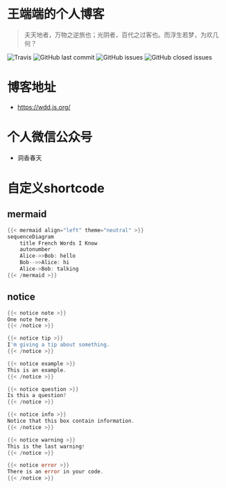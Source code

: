 # 王端端的个人博客

> 夫天地者，万物之逆旅也；光阴者，百代之过客也。而浮生若梦，为欢几何？

![Travis](https://img.shields.io/travis/wangduanduan/wangduanduan.github.io.svg)
![GitHub last commit](https://img.shields.io/github/last-commit/wangduanduan/wangduanduan.github.io.svg) 
![GitHub issues](https://img.shields.io/github/issues/wangduanduan/wangduanduan.github.io.svg) 
![GitHub closed issues](https://img.shields.io/github/issues-closed/wangduanduan/wangduanduan.github.io.svg)

# 博客地址

- https://wdd.js.org/

# 个人微信公众号

- 洞香春天

# 自定义shortcode

## mermaid


```go
{{< mermaid align="left" theme="neutral" >}}
sequenceDiagram
    title French Words I Know
    autonumber
    Alice->>Bob: hello
    Bob-->>Alice: hi
    Alice->Bob: talking
{{< /mermaid >}}
```

## notice

```go
{{< notice note >}}
One note here.
{{< /notice >}}

{{< notice tip >}}
I'm giving a tip about something.
{{< /notice >}}

{{< notice example >}}
This is an example.
{{< /notice >}}

{{< notice question >}}
Is this a question?
{{< /notice >}}

{{< notice info >}}
Notice that this box contain information.
{{< /notice >}}

{{< notice warning >}}
This is the last warning!
{{< /notice >}}

{{< notice error >}}
There is an error in your code.
{{< /notice >}}
```


